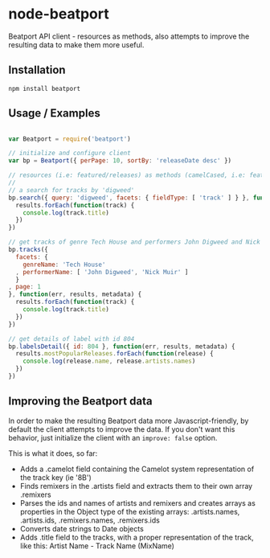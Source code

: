 node-beatport
=============
Beatport API client - resources as methods, also attempts to improve the
resulting data to make them more useful.

Installation
------------
    npm install beatport

Usage / Examples
----------------
```javascript

var Beatport = require('beatport')

// initialize and configure client
var bp = Beatport({ perPage: 10, sortBy: 'releaseDate desc' })

// resources (i.e: featured/releases) as methods (camelCased, i.e: featuredReleases)
//
// a search for tracks by 'digweed'
bp.search({ query: 'digweed', facets: { fieldType: [ 'track' ] } }, function(err, results, metadata) {
  results.forEach(function(track) {
    console.log(track.title)
  })
})

// get tracks of genre Tech House and performers John Digweed and Nick Muir
bp.tracks({
  facets: {
    genreName: 'Tech House'
  , performerName: [ 'John Digweed', 'Nick Muir' ]
  }
, page: 1
}, function(err, results, metadata) {
  results.forEach(function(track) {
    console.log(track.title)
  })
})

// get details of label with id 804
bp.labelsDetail({ id: 804 }, function(err, results, metadata) {
  results.mostPopularReleases.forEach(function(release) {
    console.log(release.name, release.artists.names)
  })
})

```

Improving the Beatport data
---------------------------
In order to make the resulting Beatport data more Javascript-friendly, by default
the client attempts to improve the data. If you don't want this behavior, just initialize
the client with an `improve: false` option.

This is what it does, so far:

- Adds a .camelot field containing the Camelot system representation of the track key (ie '8B')
- Finds remixers in the .artists field and extracts them to their own array .remixers
- Parses the ids and names of artists and remixers and creates arrays as properties in the Object type
of the existing arrays: .artists.names, .artists.ids, .remixers.names, .remixers.ids
- Converts date strings to Date objects
- Adds .title field to the tracks, with a proper representation of the track, like this: Artist Name - Track Name (MixName)
